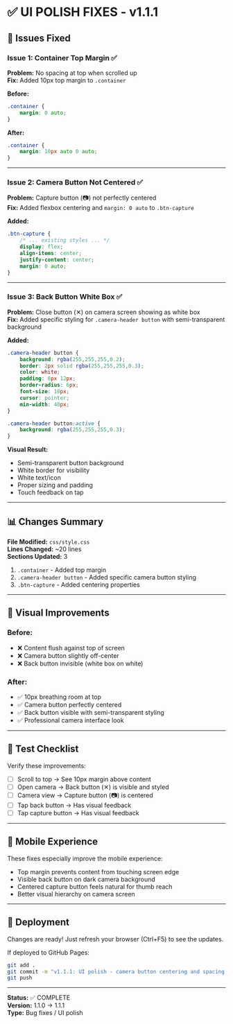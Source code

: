 # ✅ UI POLISH FIXES - v1.1.1

## 🎨 Issues Fixed

### Issue 1: Container Top Margin ✅
**Problem:** No spacing at top when scrolled up  
**Fix:** Added 10px top margin to `.container`

**Before:**
```css
.container {
    margin: 0 auto;
}
```

**After:**
```css
.container {
    margin: 10px auto 0 auto;
}
```

---

### Issue 2: Camera Button Not Centered ✅
**Problem:** Capture button (📷) not perfectly centered  
**Fix:** Added flexbox centering and `margin: 0 auto` to `.btn-capture`

**Added:**
```css
.btn-capture {
    /* ... existing styles ... */
    display: flex;
    align-items: center;
    justify-content: center;
    margin: 0 auto;
}
```

---

### Issue 3: Back Button White Box ✅
**Problem:** Close button (✕) on camera screen showing as white box  
**Fix:** Added specific styling for `.camera-header button` with semi-transparent background

**Added:**
```css
.camera-header button {
    background: rgba(255,255,255,0.2);
    border: 2px solid rgba(255,255,255,0.3);
    color: white;
    padding: 8px 12px;
    border-radius: 6px;
    font-size: 18px;
    cursor: pointer;
    min-width: 40px;
}

.camera-header button:active {
    background: rgba(255,255,255,0.3);
}
```

**Visual Result:**
- Semi-transparent button background
- White border for visibility
- White text/icon
- Proper sizing and padding
- Touch feedback on tap

---

## 📊 Changes Summary

**File Modified:** `css/style.css`  
**Lines Changed:** ~20 lines  
**Sections Updated:** 3

1. `.container` - Added top margin
2. `.camera-header button` - Added specific camera button styling
3. `.btn-capture` - Added centering properties

---

## 🎯 Visual Improvements

### Before:
- ❌ Content flush against top of screen
- ❌ Camera button slightly off-center
- ❌ Back button invisible (white box on white)

### After:
- ✅ 10px breathing room at top
- ✅ Camera button perfectly centered
- ✅ Back button visible with semi-transparent styling
- ✅ Professional camera interface look

---

## 🧪 Test Checklist

Verify these improvements:

- [ ] Scroll to top → See 10px margin above content
- [ ] Open camera → Back button (✕) is visible and styled
- [ ] Camera view → Capture button (📷) is centered
- [ ] Tap back button → Has visual feedback
- [ ] Tap capture button → Has visual feedback

---

## 📱 Mobile Experience

These fixes especially improve the mobile experience:
- Top margin prevents content from touching screen edge
- Visible back button on dark camera background
- Centered capture button feels natural for thumb reach
- Better visual hierarchy on camera screen

---

## 🚀 Deployment

Changes are ready! Just refresh your browser (Ctrl+F5) to see the updates.

If deployed to GitHub Pages:
```bash
git add .
git commit -m "v1.1.1: UI polish - camera button centering and spacing fixes"
git push
```

---

**Status:** ✅ COMPLETE  
**Version:** 1.1.0 → 1.1.1  
**Type:** Bug fixes / UI polish
